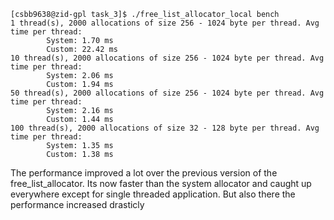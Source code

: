```
[csbb9638@zid-gpl task_3]$ ./free_list_allocator_local bench
1 thread(s), 2000 allocations of size 256 - 1024 byte per thread. Avg time per thread:
        System: 1.70 ms
        Custom: 22.42 ms
10 thread(s), 2000 allocations of size 256 - 1024 byte per thread. Avg time per thread:
        System: 2.06 ms
        Custom: 1.94 ms
50 thread(s), 2000 allocations of size 256 - 1024 byte per thread. Avg time per thread:
        System: 2.16 ms
        Custom: 1.44 ms
100 thread(s), 2000 allocations of size 32 - 128 byte per thread. Avg time per thread:
        System: 1.35 ms
        Custom: 1.38 ms
```

The performance improved a lot over the previous version of the free_list_allocator. Its now faster than
the system allocator and caught up everywhere except for single threaded application. But also there the
performance increased drasticly